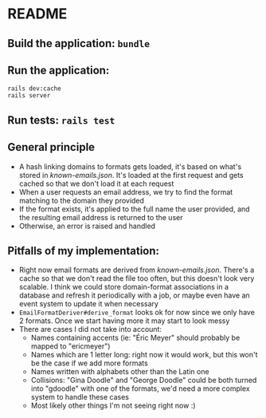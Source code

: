# README

## Build the application: `bundle`
## Run the application:
```
rails dev:cache
rails server
```

## Run tests: `rails test`

## General principle

- A hash linking domains to formats gets loaded, it's based on what's stored in _known-emails.json_. It's loaded at the first request and gets cached so that we don't load it at each request
- When a user requests an email address, we try to find the format matching to the domain they provided
- If the format exists, it's applied to the full name the user provided, and the resulting email address is returned to
  the user
- Otherwise, an error is raised and handled

## Pitfalls of my implementation:

- Right now email formats are derived from _known-emails.json_. There's a cache so that we don't read the file too often,
  but this doesn't look very scalable. I think we could store domain-format associations in a database and refresh it
  periodically with a job, or maybe even have an event system to update it when necessary
- `EmailFormatDeriver#derive_format` looks ok for now since we only have 2 formats. Once we start having more it may
  start to look messy
- There are cases I did not take into account:
    - Names containing accents (ie: "Éric Meyer" should probably be mapped to "ericmeyer")
    - Names which are 1 letter long: right now it would work, but this won't be the case if we add more formats
    - Names written with alphabets other than the Latin one
    - Collisions: "Gina Doodle" and "George Doodle" could be both turned into "gdoodle" with one of the formats, we'd
      need a more complex system to handle these cases
    - Most likely other things I'm not seeing right now :)
